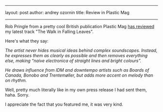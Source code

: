 
---
layout: post
author: andrey ozornin
title: Review in Plastic Mag

---

Rob Pringle from a pretty cool British publication Plastic Mag [has reviewed](https://plasticmag.co.uk/2021/03/16/downtempo-from-three-colored-squares/) my latest track "The Walk in Falling Leaves".

Here's what they say:

_The artist never hides musical ideas behind complex soundscapes. Instead, he expresses them as clearly as possible and then removes everything else, making “naive electronica of straight lines and bright colours”._

_He draws influence from IDM and downtempo artists such as Boards of Canada, Bonobo and Trentemøller, but adds more accent on melody than on rhythm._

Well, pretty much literally like in my own press release I had sent them, haha. Sorry.

I appreciate the fact that you featured me, it was very kind.
